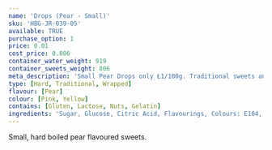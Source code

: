 ```yaml
---
name: 'Drops (Pear - Small)'
sku: 'HBG-JR-039-05'
available: TRUE
purchase_option: 1
price: 0.01
cost_price: 0.006
container_water_weight: 919
container_sweets_weight: 806
meta_description: 'Small Pear Drops only Ł1/100g. Traditional sweets and more at Humbugs Confectionery Store. Specialists in satisfying your sweet tooth!'
type: [Hard, Traditional, Wrapped]
flavour: [Pear]
colour: [Pink, Yellow]
contains: [Gluten, Lactose, Nuts, Gelatin]
ingredients: 'Sugar, Glucose, Citric Acid, Flavourings, Colours: E104, E129'
---
```

Small, hard boiled pear flavoured sweets.